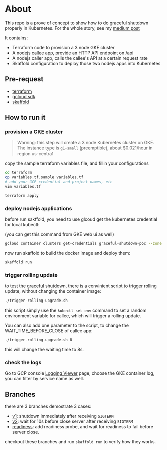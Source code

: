# About

This repo is a prove of concept to show how to do graceful shutdown properly in Kubernetes. For the whole story, see my [medium post]()

It contains:
- Terraform code to provision a 3 node GKE cluster
- A nodejs callee app, provide an HTTP API endpoint on /api
- A nodejs caller app, calls the callee's API at a certain request rate
- Skaffold configuration to deploy those two nodejs apps into Kubernetes

## Pre-request

- [terraform](https://learn.hashicorp.com/terraform/getting-started/install.html)
- [gcloud sdk](https://cloud.google.com/sdk/install)
- [skaffold](https://skaffold.dev/docs/getting-started/)

## How to run it

### provision a GKE cluster

> Warning: this step will create a 3 node Kubernetes cluster on GKE. The instance type is `g1-small` (preemptible), about $0.021/hour in region us-centra1

copy the sample terraform variables file, and fillin your configurations

```bash
cd terraform
cp variables.tf.sample variables.tf
# add your GCP credential and project names, etc
vim variables.tf

terraform apply
```

### deploy nodejs applications

before run sakffold, you need to use glcoud get the kubernetes credential for local kubectl:

(you can get this command from GKE web ui as well)

```bash
gcloud container clusters get-credentials graceful-shutdown-poc --zone <ZONE> --project <GCP_PROJECT>
```

now run skaffold to build the docker image and deploy them:
```bash
skaffold run
```

### trigger rolling update

to test the graceful shutdown, there is a convinient script to trigger rolling update, without changing the container image:

```bash
./trigger-rolling-upgrade.sh
```

this script simply use the `kubectl set env` command to set a random environment variable for callee, which will trigger a rolling update.

You can also add one parameter to the script, to change the WAIT_TIME_BEFORE_CLOSE of callee app:

```bash
./trigger-rolling-upgrade.sh 8
```

this will change the waiting time to 8s.

### check the logs

Go to GCP console [Logging Viewer](https://console.cloud.google.com/logs/viewer) page, choose the GKE container log, you can filter by service name as well.

## Branches

there are 3 branches demostrate 3 cases:

- [v1](): shutdown immediately after receiving `SIGTERM`
- [v2](): wait for 10s before close server after receiving `SIGTERM`
- [readiness](): add readiness probe, and wait for readiness to fail before server close.

checkout these branches and run `skaffold run` to verify how they works.
